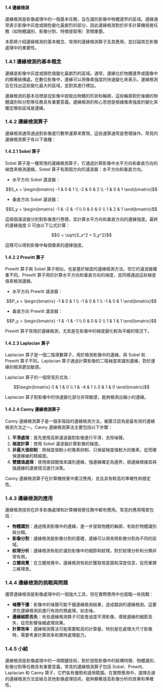 #### 1.4 邊緣檢測

邊緣檢測是影像處理中的一個基本任務，旨在識別影像中物體邊界的區域。邊緣通常表示影像中灰度或顏色變化最劇烈的部分，因此邊緣檢測對於許多計算機視覺任務（如物體識別、影像分割、特徵提取等）至關重要。

本節將介紹邊緣檢測的基本概念、常用的邊緣檢測算子及其應用，並討論其在影像處理中的重要性。

### 1.4.1 邊緣檢測的基本概念

邊緣是影像中灰度或顏色值變化最劇烈的區域。通常，邊緣位於物體邊界或圖像中的顯著結構處。在數位影像中，邊緣可以用像素強度的快速變化來表示。邊緣檢測旨在找出這些變化最大的區域，並對其進行標註。

邊緣檢測的基本目標是從影像中提取出物體的形狀和輪廓，這些輪廓對於後續的物體識別和分割等任務具有重要意義。邊緣檢測的核心思想是根據像素強度的變化來確定哪些區域是邊緣。

### 1.4.2 邊緣檢測算子

邊緣檢測通常通過對影像進行數學運算來實現，這些運算通常是卷積操作。常見的邊緣檢測算子有以下幾種：

#### 1.4.2.1 Sobel 算子

Sobel 算子是一種常用的邊緣檢測算子，它通過計算影像中水平方向和垂直方向的梯度來檢測邊緣。Sobel 算子有兩個方向的濾波器：水平方向和垂直方向。

- 水平方向 Sobel 濾波器：
  
```math
S_x = \begin{bmatrix}
  -1 & 0 & 1 \\
  -2 & 0 & 2 \\
  -1 & 0 & 1
  \end{bmatrix}
```

  
- 垂直方向 Sobel 濾波器：
  
```math
S_y = \begin{bmatrix}
  -1 & -2 & -1 \\
  0 & 0 & 0 \\
  1 & 2 & 1
  \end{bmatrix}
```


這兩個濾波器分別對影像進行卷積，並計算水平方向和垂直方向的邊緣強度。最終的邊緣強度  $`G`$  可由以下公式計算：

```math
G = \sqrt{S_x^2 + S_y^2}
```

這樣可以得到影像中每個像素的邊緣強度。

#### 1.4.2.2 Prewitt 算子

Prewitt 算子與 Sobel 算子相似，也是基於梯度的邊緣檢測方法，但它的濾波器權重不同。Prewitt 算子用於計算水平方向和垂直方向的梯度，並同樣通過這些梯度值來檢測邊緣。

- 水平方向 Prewitt 濾波器：
  
```math
P_x = \begin{bmatrix}
  -1 & 0 & 1 \\
  -1 & 0 & 1 \\
  -1 & 0 & 1
  \end{bmatrix}
```

  
- 垂直方向 Prewitt 濾波器：
  
```math
P_y = \begin{bmatrix}
  -1 & -1 & -1 \\
  0 & 0 & 0 \\
  1 & 1 & 1
  \end{bmatrix}
```


Prewitt 算子常用於邊緣檢測，尤其是在影像中的梯度變化較為平緩的情況下。

#### 1.4.2.3 Laplacian 算子

Laplacian 算子是一個二階導數算子，用於檢測影像中的邊緣。與 Sobel 和 Prewitt 算子不同，Laplacian 算子通過計算影像的二階梯度來識別邊緣，對於邊緣的檢測更加敏感。

Laplacian 算子的一個常見形式為：

```math
\begin{bmatrix}
0 & 1 & 0 \\
1 & -4 & 1 \\
0 & 1 & 0
\end{bmatrix}
```

Laplacian 算子對影像中的快速變化部分非常敏感，能夠檢測出細小的邊緣。

#### 1.4.2.4 Canny 邊緣檢測算子

Canny 邊緣檢測算子是一個多階段的邊緣檢測方法，被廣泛認為是最有效的邊緣檢測方法之一。Canny 邊緣檢測算法主要包括以下步驟：

1. **平滑處理**：首先使用高斯濾波器對影像進行平滑，去除噪聲。
2. **梯度計算**：使用 Sobel 濾波器計算影像的梯度。
3. **非最大值抑制**：將梯度值較小的像素抑制，只保留梯度值較大的像素，從而確保邊緣線的精細度。
4. **雙閾值處理**：使用兩個閾值來識別邊緣，強邊緣確定為邊界，弱邊緣根據其與強邊緣的連接情況進行決策。

Canny 邊緣檢測算子在計算機視覺中廣泛應用，並且具有較高的準確性和穩定性。

### 1.4.3 邊緣檢測的應用

邊緣檢測技術在許多影像處理和計算機視覺任務中都有應用。常見的應用場景包括：

- **物體識別**：通過檢測影像中的邊緣，進一步提取物體的輪廓，有助於物體識別與分類。
- **影像分割**：邊緣檢測是影像分割的基礎，邊緣可以用來將影像分割為不同的區域。
- **紋理分析**：邊緣檢測有助於識別影像中的細節和紋理，對於紋理分析和分類非常有用。
- **立體視覺**：在立體視覺中，邊緣檢測有助於獲取視差圖和深度信息，從而重建三維場景。

### 1.4.4 邊緣檢測的挑戰與問題

儘管邊緣檢測是影像處理中的一個強大工具，但在實際應用中也面臨一些挑戰：

- **噪聲干擾**：影像中的噪聲可能干擾邊緣檢測結果，造成錯誤的邊緣檢測。這要求在邊緣檢測前進行有效的預處理，如去噪。
- **邊緣細節丟失**：有些邊緣檢測算子可能會過度平滑影像，導致邊緣的細節丟失，從而影響後續處理效果。
- **計算效率**：邊緣檢測算法可能需要較高的計算量，特別是在處理大尺寸影像時，需要考慮計算效率和實時處理能力。

### 1.4.5 小結

邊緣檢測是影像處理中的一項關鍵技術，對於提取影像中的結構特徵、物體識別、影像分割等任務具有重要意義。常見的邊緣檢測算子包括 Sobel、Prewitt、Laplacian 和 Canny 算子，它們各有優勢和適用範圍。在實際應用中，選擇合適的邊緣檢測方法並結合其他影像處理技術，能夠顯著提高影像分析的效果和準確性。